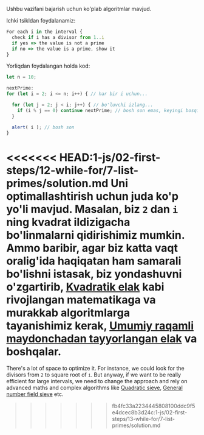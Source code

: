 Ushbu vazifani bajarish uchun ko'plab algoritmlar mavjud.

Ichki tsikldan foydalanamiz:

```js
For each i in the interval {
  check if i has a divisor from 1..i
  if yes => the value is not a prime
  if no => the value is a prime, show it
}
```

Yorliqdan foydalangan holda kod:

```js run
let n = 10;

nextPrime:
for (let i = 2; i <= n; i++) { // har bir i uchun...

  for (let j = 2; j < i; j++) { // bo'luvchi izlang...
    if (i % j == 0) continue nextPrime; // bosh son emas, keyingi bosqichga o'ting
  }

  alert( i ); // bosh son
}
```

<<<<<<< HEAD:1-js/02-first-steps/12-while-for/7-list-primes/solution.md
Uni optimallashtirish uchun juda ko'p yo'li mavjud. Masalan, biz `2` dan `i` ning kvadrat ildizigacha bo'linmalarni qidirishimiz mumkin. Ammo baribir, agar biz katta vaqt oralig'ida haqiqatan ham samarali bo'lishni istasak, biz yondashuvni o'zgartirib, [Kvadratik elak](https://en.wikipedia.org/wiki/Quadratic_sieve) kabi rivojlangan matematikaga va murakkab algoritmlarga tayanishimiz kerak, [Umumiy raqamli maydonchadan tayyorlangan elak](https://en.wikipedia.org/wiki/General_number_field_sieve) va boshqalar.
=======
There's a lot of space to optimize it. For instance, we could look for the divisors from `2` to square root of `i`. But anyway, if we want to be really efficient for large intervals, we need to change the approach and rely on advanced maths and complex algorithms like [Quadratic sieve](https://en.wikipedia.org/wiki/Quadratic_sieve), [General number field sieve](https://en.wikipedia.org/wiki/General_number_field_sieve) etc.
>>>>>>> fb4fc33a2234445808100ddc9f5e4dcec8b3d24c:1-js/02-first-steps/13-while-for/7-list-primes/solution.md
